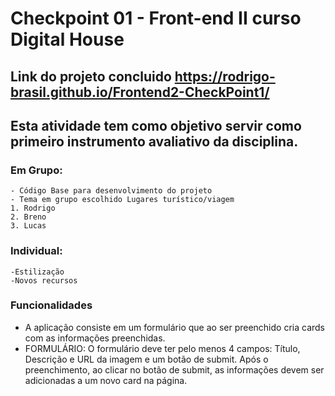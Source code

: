 ﻿# **Checkpoint 01 - Front-end II curso Digital House**
 
 ## Link do projeto concluido **https://rodrigo-brasil.github.io/Frontend2-CheckPoint1/**

## Esta atividade tem como objetivo servir como primeiro instrumento avaliativo da disciplina. 
### Em Grupo: 
    - Código Base para desenvolvimento do projeto
    - Tema em grupo escolhido Lugares turístico/viagem
    1. Rodrigo
    2. Breno
    3. Lucas
    
 ### Individual:
    -Estilização
    -Novos recursos
    
### Funcionalidades
- A aplicação consiste em um formulário que ao ser preenchido cria cards com as informações preenchidas.
- FORMULÁRIO: O formulário deve ter pelo menos 4 campos: Título, Descrição e URL da imagem e um botão de submit.
Após o preenchimento, ao clicar no botão de submit, as informações devem ser adicionadas a um novo card na página.

